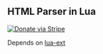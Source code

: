 ## HTML Parser in Lua

[![Donate via Stripe](https://img.shields.io/badge/Donate-Stripe-green.svg)](https://buy.stripe.com/00gbJZ0OdcNs9zi288)<br>

Depends on [lua-ext](https://github.com/thenumbernine/lua-ext)
